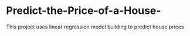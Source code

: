 # Predict-the-Price-of-a-House-
This project uses linear regression model building to predict house prices

